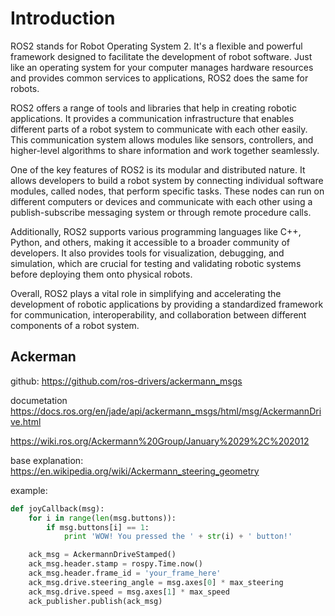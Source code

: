 # Introduction
ROS2 stands for Robot Operating System 2. It's a flexible and powerful framework designed to facilitate the development of robot software. Just like an operating system for your computer manages hardware resources and provides common services to applications, ROS2 does the same for robots.

ROS2 offers a range of tools and libraries that help in creating robotic applications. It provides a communication infrastructure that enables different parts of a robot system to communicate with each other easily. This communication system allows modules like sensors, controllers, and higher-level algorithms to share information and work together seamlessly.

One of the key features of ROS2 is its modular and distributed nature. It allows developers to build a robot system by connecting individual software modules, called nodes, that perform specific tasks. These nodes can run on different computers or devices and communicate with each other using a publish-subscribe messaging system or through remote procedure calls.

Additionally, ROS2 supports various programming languages like C++, Python, and others, making it accessible to a broader community of developers. It also provides tools for visualization, debugging, and simulation, which are crucial for testing and validating robotic systems before deploying them onto physical robots.

Overall, ROS2 plays a vital role in simplifying and accelerating the development of robotic applications by providing a standardized framework for communication, interoperability, and collaboration between different components of a robot system.

## Ackerman
github:
https://github.com/ros-drivers/ackermann_msgs

documetation
https://docs.ros.org/en/jade/api/ackermann_msgs/html/msg/AckermannDrive.html

https://wiki.ros.org/Ackermann%20Group/January%2029%2C%202012

base explanation:
https://en.wikipedia.org/wiki/Ackermann_steering_geometry

example:
```python
def joyCallback(msg):
    for i in range(len(msg.buttons)):
        if msg.buttons[i] == 1:
            print 'WOW! You pressed the ' + str(i) + ' button!'

    ack_msg = AckermannDriveStamped()
    ack_msg.header.stamp = rospy.Time.now()
    ack_msg.header.frame_id = 'your_frame_here'
    ack_msg.drive.steering_angle = msg.axes[0] * max_steering
    ack_msg.drive.speed = msg.axes[1] * max_speed
    ack_publisher.publish(ack_msg)
```
